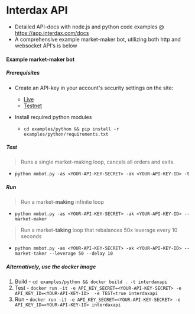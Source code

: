 
# Interdax API
- Detailed API-docs with node.js and python code examples @ https://app.interdax.com/docs  
- A comprehensive example market-maker bot, utilizing both http and websocket API's is below

#### Example market-maker bot
##### Prerequisites
- Create an API-key in your account's security settings on the site: 
  - [Live](https://app.interdax.com)
  - [Testnet](https://test.interdax.com)  

- Install required python modules
  - `cd examples/python && pip install -r examples/python/requirements.txt`

##### Test  
> Runs a single market-making loop, cancels all orders and exits.  
- `python mmbot.py -as <YOUR-API-KEY-SECRET> -ak <YOUR-API-KEY-ID> -t`   

##### Run 
> Run a market-**making** infinite loop 
- `python mmbot.py -as <YOUR-API-KEY-SECRET> -ak <YOUR-API-KEY-ID> --market-maker`

> Run a market-**taking** loop that rebalances 50x leverage every 10 seconds
- `python mmbot.py -as <YOUR-API-KEY-SECRET> -ak <YOUR-API-KEY-ID> --market-taker --leverage 50 --delay 10`
 
##### Alternatively, use the docker image 
1.  Build - `cd examples/python && docker build . -t interdaxapi`  
2.  Test - `docker run -it -e API_KEY_SECRET=<YOUR-API-KEY-SECRET> -e API_KEY_ID=<YOUR-API-KEY-ID>  -e TEST=true interdaxapi`
3.  Run - `docker run -it -e API_KEY_SECRET=<YOUR-API-KEY-SECRET> -e API_KEY_ID=<YOUR-API-KEY-ID> interdaxapi`
